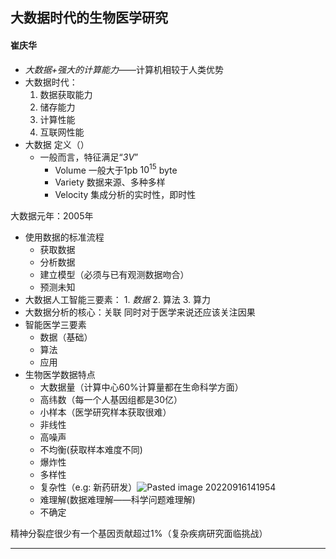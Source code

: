 ## 大数据时代的生物医学研究
#### 崔庆华
- *大数据+强大的计算能力*——计算机相较于人类优势
- 大数据时代：
	1. 数据获取能力
	2. 储存能力
	3. 计算性能
	4. 互联网性能
- 大数据 定义（）
	- 一般而言，特征满足“*3V*”
		- Volume  一般大于1pb  $10^{15}$ byte
		- Variety   数据来源、多种多样
		- Velocity 集成分析的实时性，即时性

大数据元年：2005年
- 使用数据的标准流程
	- 获取数据
	- 分析数据
	- 建立模型（必须与已有观测数据吻合）
	- 预测未知
- 大数据人工智能三要素：
	  1. *数据*
	  2. 算法
	  3. 算力
- 大数据分析的核心：关联 同时对于医学来说还应该关注因果
- 智能医学三要素
	- 数据（基础）
	- 算法
	- 应用
- 生物医学数据特点
	- 大数据量（计算中心60%计算量都在生命科学方面）
	- 高纬数（每一个人基因组都是30亿）
	- 小样本（医学研究样本获取很难）
	- 非线性
	- 高噪声
	- 不均衡(获取样本难度不同)
	- 爆炸性
	- 多样性
	- 复杂性（e.g: 新药研发）![Pasted image 20220916141954](https://obsidian-1324475548.cos.ap-beijing.myqcloud.com/Pasted%20image%2020220916141954.png)
	- 难理解(数据难理解——科学问题难理解)
	- 不确定

 精神分裂症很少有一个基因贡献超过1%（复杂疾病研究面临挑战）


---